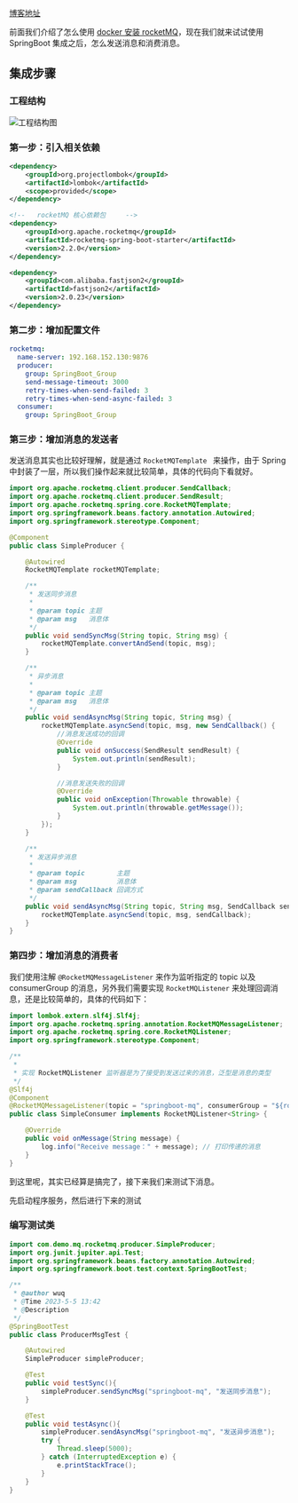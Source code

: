 [博客地址](https://github.com/Wayfreem/spring-boot-demo/blob/main/boot-mq-rocketMQ/README.md)

前面我们介绍了怎么使用 [docker 安装 rocketMQ](https://blog.csdn.net/qq_18948359/article/details/130419629?spm=1001.2014.3001.5501)，现在我们就来试试使用 SpringBoot 集成之后，怎么发送消息和消费消息。


## 集成步骤

### 工程结构
![工程结构图](https://img-blog.csdnimg.cn/b1bf64ff45ae4be0ac0ef030f43f9783.png)

### 第一步：引入相关依赖
```xml
<dependency>
    <groupId>org.projectlombok</groupId>
    <artifactId>lombok</artifactId>
    <scope>provided</scope>
</dependency>

<!--   rocketMQ 核心依赖包     -->
<dependency>
    <groupId>org.apache.rocketmq</groupId>
    <artifactId>rocketmq-spring-boot-starter</artifactId>
    <version>2.2.0</version>
</dependency>

<dependency>
    <groupId>com.alibaba.fastjson2</groupId>
    <artifactId>fastjson2</artifactId>
    <version>2.0.23</version>
</dependency>
```

### 第二步：增加配置文件
```yml
rocketmq:
  name-server: 192.168.152.130:9876
  producer:
    group: SpringBoot_Group
    send-message-timeout: 3000
    retry-times-when-send-failed: 3
    retry-times-when-send-async-failed: 3
  consumer:
    group: SpringBoot_Group
```

### 第三步：增加消息的发送者

发送消息其实也比较好理解，就是通过 `RocketMQTemplate ` 来操作，由于 Spring 中封装了一层，所以我们操作起来就比较简单，具体的代码向下看就好。

```java
import org.apache.rocketmq.client.producer.SendCallback;
import org.apache.rocketmq.client.producer.SendResult;
import org.apache.rocketmq.spring.core.RocketMQTemplate;
import org.springframework.beans.factory.annotation.Autowired;
import org.springframework.stereotype.Component;

@Component
public class SimpleProducer {

    @Autowired
    RocketMQTemplate rocketMQTemplate;

    /**
     * 发送同步消息
     *
     * @param topic 主题
     * @param msg   消息体
     */
    public void sendSyncMsg(String topic, String msg) {
        rocketMQTemplate.convertAndSend(topic, msg);
    }

    /**
     * 异步消息
     *
     * @param topic 主题
     * @param msg   消息体
     */
    public void sendAsyncMsg(String topic, String msg) {
        rocketMQTemplate.asyncSend(topic, msg, new SendCallback() {
            //消息发送成功的回调
            @Override
            public void onSuccess(SendResult sendResult) {
                System.out.println(sendResult);
            }

            //消息发送失败的回调
            @Override
            public void onException(Throwable throwable) {
                System.out.println(throwable.getMessage());
            }
        });
    }

    /**
     * 发送异步消息
     *
     * @param topic        主题
     * @param msg          消息体
     * @param sendCallback 回调方式
     */
    public void sendAsyncMsg(String topic, String msg, SendCallback sendCallback) {
        rocketMQTemplate.asyncSend(topic, msg, sendCallback);
    }
}
```

### 第四步：增加消息的消费者
我们使用注解 `@RocketMQMessageListener` 来作为监听指定的 topic 以及 consumerGroup 的消息，另外我们需要实现 `RocketMQListener` 来处理回调消息，还是比较简单的，具体的代码如下：
```java
import lombok.extern.slf4j.Slf4j;
import org.apache.rocketmq.spring.annotation.RocketMQMessageListener;
import org.apache.rocketmq.spring.core.RocketMQListener;
import org.springframework.stereotype.Component;

/**
 *
 * 实现 RocketMQListener 监听器是为了接受到发送过来的消息，泛型是消息的类型
 */
@Slf4j
@Component
@RocketMQMessageListener(topic = "springboot-mq", consumerGroup = "${rocketmq.consumer.group}")
public class SimpleConsumer implements RocketMQListener<String> {

    @Override
    public void onMessage(String message) {
        log.info("Receive message：" + message);	// 打印传递的消息
    }
}

```

到这里呢，其实已经算是搞完了，接下来我们来测试下消息。

先启动程序服务，然后进行下来的测试

### 编写测试类
```java
import com.demo.mq.rocketmq.producer.SimpleProducer;
import org.junit.jupiter.api.Test;
import org.springframework.beans.factory.annotation.Autowired;
import org.springframework.boot.test.context.SpringBootTest;

/**
 * @author wuq
 * @Time 2023-5-5 13:42
 * @Description
 */
@SpringBootTest
public class ProducerMsgTest {

    @Autowired
    SimpleProducer simpleProducer;

    @Test
    public void testSync(){
        simpleProducer.sendSyncMsg("springboot-mq", "发送同步消息");
    }

    @Test
    public void testAsync(){
        simpleProducer.sendAsyncMsg("springboot-mq", "发送异步消息");
        try {
            Thread.sleep(5000);
        } catch (InterruptedException e) {
            e.printStackTrace();
        }
    }
}
```
